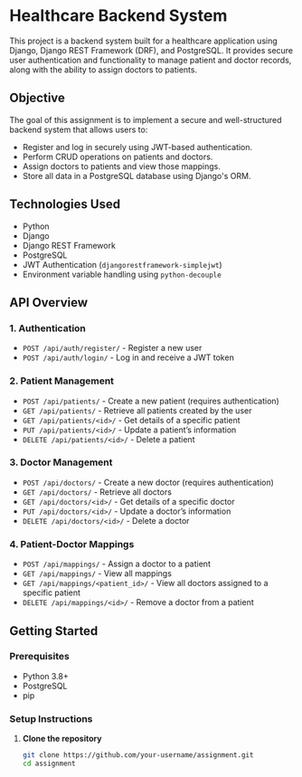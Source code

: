 # Healthcare Backend System

This project is a backend system built for a healthcare application using Django, Django REST Framework (DRF), and PostgreSQL. It provides secure user authentication and functionality to manage patient and doctor records, along with the ability to assign doctors to patients.

## Objective

The goal of this assignment is to implement a secure and well-structured backend system that allows users to:

- Register and log in securely using JWT-based authentication.
- Perform CRUD operations on patients and doctors.
- Assign doctors to patients and view those mappings.
- Store all data in a PostgreSQL database using Django's ORM.

## Technologies Used

- Python
- Django
- Django REST Framework
- PostgreSQL
- JWT Authentication (`djangorestframework-simplejwt`)
- Environment variable handling using `python-decouple`

## API Overview

### 1. Authentication

- `POST /api/auth/register/` - Register a new user
- `POST /api/auth/login/` - Log in and receive a JWT token

### 2. Patient Management

- `POST /api/patients/` - Create a new patient (requires authentication)
- `GET /api/patients/` - Retrieve all patients created by the user
- `GET /api/patients/<id>/` - Get details of a specific patient
- `PUT /api/patients/<id>/` - Update a patient’s information
- `DELETE /api/patients/<id>/` - Delete a patient

### 3. Doctor Management

- `POST /api/doctors/` - Create a new doctor (requires authentication)
- `GET /api/doctors/` - Retrieve all doctors
- `GET /api/doctors/<id>/` - Get details of a specific doctor
- `PUT /api/doctors/<id>/` - Update a doctor’s information
- `DELETE /api/doctors/<id>/` - Delete a doctor

### 4. Patient-Doctor Mappings

- `POST /api/mappings/` - Assign a doctor to a patient
- `GET /api/mappings/` - View all mappings
- `GET /api/mappings/<patient_id>/` - View all doctors assigned to a specific patient
- `DELETE /api/mappings/<id>/` - Remove a doctor from a patient

## Getting Started

### Prerequisites

- Python 3.8+
- PostgreSQL
- pip

### Setup Instructions

1. **Clone the repository**

   ```bash
   git clone https://github.com/your-username/assignment.git
   cd assignment

